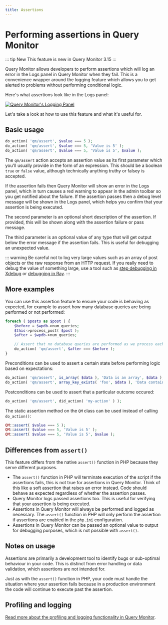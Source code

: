 ```yaml
---
title: Assertions
---
```


# Performing assertions in Query Monitor

::: tip New
This feature is new in Query Monitor 3.15
:::

Query Monitor allows developers to perform assertions which will log an error in the Logs panel in Query Monitor when they fail. This is a convenience wrapper around the logging feature which allows you to get alerted to problems without performing conditional logic.

Here's what assertions look like in the Logs panel:

[![Query Monitor's Logging Panel](/assertions.png)](/assertions.png)

Let's take a look at how to use this feature and what it's useful for.

## Basic usage

```php
do_action( 'qm/assert', $value === 5 );
do_action( 'qm/assert', $value === 5, 'Value is 5' );
do_action( 'qm/assert', $value === 5, 'Value is 5', $value );
```

The `qm/assert` action accepts an assertion value as its first parameter which you'll usually provide in the form of an expression. This should be a boolean `true` or `false` value, although technically anything truthy or falsey is accepted.

If the assertion fails then Query Monitor will show an error in the Logs panel, which in turn causes a red warning to appear in the admin toolbar so you get notified about the failure. If the assertion passes then a debug level message will be shown in the Logs panel, which helps you confirm that your assertion is being executed.

The second parameter is an optional short description of the assertion. If provided, this will be shown along with the assertion failure or pass message.

The third parameter is an optional value of any type that will get output below the error message if the assertion fails. This is useful for debugging an unexpected value.

::: warning
Be careful not to log very large values such as an array of post objects or the raw response from an HTTP request. If you really need to debug the value of something large, use a tool such as [step debugging in Xdebug](https://xdebug.org/docs/step_debug) or [debugging in Ray](https://myray.app/).
:::

## More examples

You can use this assertion feature to ensure your code is behaving as expected, for example to assert how many database queries are being performed or not performed:

```php
foreach ( $posts as $post ) {
	$before = $wpdb->num_queries;
	$this->process_post( $post );
	$after = $wpdb->num_queries;

	// Assert that no database queries are performed as we process each post:
	do_action( 'qm/assert', $after === $before );
}
```

Preconditions can be used to assert a certain state before performing logic based on expectations:

```php
do_action( 'qm/assert', is_array( $data ), 'Data is an array', $data );
do_action( 'qm/assert', array_key_exists( 'foo', $data ), 'Data contains foo', $data );
```

Postconditions can be used to assert that a particular outcome occured:

```php
do_action( 'qm/assert', did_action( 'my-action' ) );
```

The static assertion method on the `QM` class can be used instead of calling `do_action()`:

```php
QM::assert( $value === 5 );
QM::assert( $value === 5, 'Value is 5' );
QM::assert( $value === 5, 'Value is 5', $value );
```

## Differences from `assert()`

This feature differs from the native `assert()` function in PHP because they serve different purposes.

* The `assert()` function in PHP will terminate execution of the script if the assertions fails, this is not true for assertions in Query Monitor. Think of this like a soft assertion that raises an error instead. Code should behave as expected regardless of whether the assertion passes.
* Query Monitor logs passed assertions too. This is useful for verifying that your assertion is being executed.
* Assertions in Query Monitor will always be performed and logged as necessary. The `assert()` function in PHP will only perform the assertion if assertions are enabled in the `php.ini` configuration.
* Assertions in Query Monitor can be passed an optional value to output for debugging purposes, which is not possible with `assert()`.

## Notes on usage

Assertions are primarily a development tool to identify bugs or sub-optimal behaviour in your code. This is distinct from error handling or data validation, which assertions are not intended for.

Just as with the `assert()` function in PHP, your code must handle the situation where your assertion fails because in a production environment the code will continue to execute past the assertion.

## Profiling and logging

[Read more about the profiling and logging functionality in Query Monitor](../profiling-and-logging/).
